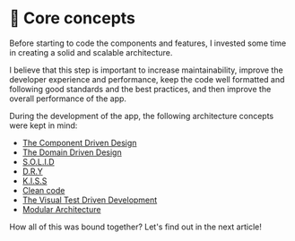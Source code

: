 # 🔑 Core concepts

Before starting to code the components and features, I invested some time in creating a solid and scalable architecture.

I believe that this step is important to increase maintainability, improve the developer experience and performance, keep the code well formatted and following good standards and the best practices, and then improve the overall performance of the app.

During the development of the app, the following architecture concepts were kept in mind:

- [The Component Driven Design](https://www.componentdriven.org/)
- [The Domain Driven Design](https://martinfowler.com/bliki/DomainDrivenDesign.html)
- [S.O.L.I.D](https://www.freecodecamp.org/news/solid-principles-explained-in-plain-english/)
- [D.R.Y](https://en.wikipedia.org/wiki/Don%27t_repeat_yourself)
- [K.I.S.S](https://dev.to/kwereutosu/the-k-i-s-s-principle-in-programming-1jfg)
- [Clean code](https://www.freecodecamp.org/news/clean-coding-for-beginners/)
- [The Visual Test Driven Development](https://storybook.js.org/tutorials/visual-testing-handbook/react/en/vtdd/)
- [Modular Architecture](https://en.wikipedia.org/wiki/Module_pattern)

How all of this was bound together? Let's find out in the next article!
